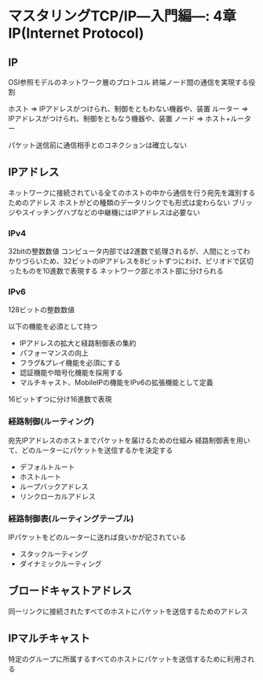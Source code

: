 # マスタリングTCP/IP―入門編―: 4章 IP(Internet Protocol)

## IP
OSI参照モデルのネットワーク層のプロトコル
終端ノード間の通信を実現する役割

ホスト
=> IPアドレスがつけられ、制御をともわない機器や、装置
ルーター
=> IPアドレスがつけられ、制御をともなう機器や、装置
ノード
=> ホスト+ルーター

パケット送信前に通信相手とのコネクションは確立しない

## IPアドレス
ネットワークに接続されている全てのホストの中から通信を行う宛先を識別するためのアドレス
ホストがどの種類のデータリンクでも形式は変わらない
ブリッジやスイッチングハブなどの中継機にはIPアドレスは必要ない

### IPv4
32bitの整数数値
コンピュータ内部では2進数で処理されるが、人間にとってわかりづらいため、32ビットのIPアドレスを8ビットずつにわけ、ピリオドで区切ったものを10進数で表現する
ネットワーク部とホスト部に分けられる

### IPv6
128ビットの整数数値

以下の機能を必須として持つ
- IPアドレスの拡大と経路制御表の集約
- パフォーマンスの向上
- フラグ&プレイ機能を必須にする
- 認証機能や暗号化機能を採用する
- マルチキャスト、MobileIPの機能をIPv6の拡張機能として定義

16ビットずつに分け16進数で表現

### 経路制御(ルーティング)
宛先IPアドレスのホストまでパケットを届けるための仕組み
経路制御表を用いて、どのルーターにパケットを送信するかを決定する

- デフォルトルート
- ホストルート
- ループバックアドレス
- リンクローカルアドレス

### 経路制御表(ルーティングテーブル)
IPパケットをどのルーターに送れば良いかが記されている

- スタックルーティング
- ダイナミックルーティング

## ブロードキャストアドレス
同一リンクに接続されたすべてのホストにパケットを送信するためのアドレス

## IPマルチキャスト
特定のグループに所属するすべてのホストにパケットを送信するために利用される
